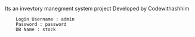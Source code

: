 Its an invevtory manegment system project
Developed by
Codewithashhim

        Login Username : admin
        Password : password
        DB Name : stock
